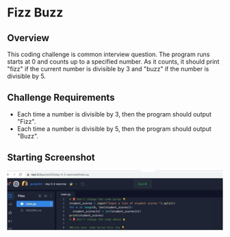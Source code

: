 # Fizz Buzz

## Overview

This coding challenge is common interview question. The program runs starts at 0 and counts up to 
a specified number. As it counts, it should print "fizz" if the current number is divisible by 3 and 
"buzz" if the number is divisible by 5.

## Challenge Requirements

* Each time a number is divisible by 3, then the program should output "Fizz".
* Each time a number is divisible by 5, then the program should output "Buzz".

## Starting Screenshot

![Python example of challenge](challenge.jpg)